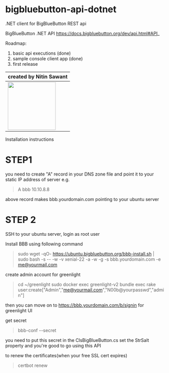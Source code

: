 # bigbluebutton-api-dotnet
.NET client for BigBlueButton REST api

BigBlueButton .NET API
https://docs.bigbluebutton.org/dev/api.html#API_

Roadmap:
1. basic api executions (done)
2. sample console client app (done)
3. first release 

| created by Nitin Sawant  |
|------------|
| <img src="https://www.google.com/a/cpanel/nitinsawant.com/images/logo.gif?service=google_gsuite" width="150"> |


Installation instructions
# STEP1
you need to create "A" record in your DNS zone file and point it to your static IP address of server
e.g. 
> A  bbb  10.10.8.8

above record makes bbb.yourdomain.com pointing to your ubuntu server

# STEP 2
SSH to your ubuntu server, login as root user

Install BBB using following command
> sudo wget -qO- https://ubuntu.bigbluebutton.org/bbb-install.sh | sudo bash -s -- -w -v xenial-22 -a -w -g -s bbb.yourdomain.com -e me@yourmail.com

create admin account for greenlight
> cd ~/greenlight
> sudo docker exec greenlight-v2 bundle exec rake user:create["Admin","me@yourmail.com","N00b@yourpasswd","admin"]

then you can move on to https://bbb.yourdomain.com/b/signin for greenlight UI

get secret
> bbb-conf --secret

you need to put this secret in the ClsBigBlueButton.cs set the StrSalt property and you're good to go using this API

to renew the certificates(when your free SSL cert expires)
> certbot renew 
